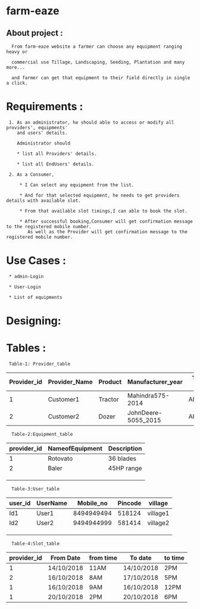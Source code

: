 # farm-eaze

## About project :

      From farm-eaze website a farmer can choose any equipment ranging heavy or
      
      commercial use Tillage, Landscaping, Seeding, Plantation and many more...
      
      and farmer can get that equipment to their field directly in single a click.
      
       
# Requirements :

     1. As an administrator, he should able to access or modify all providers', equipments'
        and users' details.
        
        Administrator should
        
        * list all Providers' details.
     
        * list all EndUsers' details.
     
     2. As a Consumer,
     
         * I Can select any equipment from the list.
         
         * And for that selected equipment, he needs to get providers details with available slot.
        
         * From that available slot timings,I can able to book the slot.
         
         * After successful booking,Consumer will get confirmation message to the registered mobile number.
            As well as the Provider will get confirmation message to the registered mobile number.
    
  
# Use Cases :

     * admin-Login
     
     * User-Login
     
     * List of equipments 
  
  
  
# Designing:

# Tables :
     Table-1: Provider_table
     
  |Provider_id | Provider_Name| Product | Manufacturer_year| Tractor Reg No| mobile_no | Pincode | Village| Mandal| District |State |
 |---|--------------|--------|----------------|---------------|-----------|---------|-----------|-----------|-----------|-------|
|1 | Customer1   |Tractor | Mahindra575-2014|  AP21 BX5205  |9848505050 |560075   |Village1  | Mandal1  | Kurnool    | AP|
|2 | Customer2    |Dozer | JohnDeere-5055_2015|  AP02NM6302  |9848606060 |518124   |Village2  | Mandal2  | Ananthpur   | AP|
 
   
   


      Table-2:Equipment_table
      
 |provider_id |NameofEquipment|Description  | 
 |-------------|---------------|-----------------|
 |1   | Rotovato      |  36 blades      |            
 |2   | Baler         |  45HP range     |           
 |            |               |                 |     
 |            |               |                 |
 |            |               |                 |
   
   
    
    

      Table-3:User_table
      
  |user_id | UserName |Mobile_no      |Pincode          | village|
  |----|----------|---------------|-----------------|---|
  | Id1   | User1    | 8494949494    |  518124         | village1|           
  | Id2  | User2    | 9494944999    |  581414         |   village2|        
  |    |          |               |                 |        |
  |    |          |               |                 |        | 
  |    |          |               |                 |        |
  
  
      Table-4:Slot_table
      
      
  | provider_id | From Date |from time   | To date    | to time|
  |-------------|-----------|------------|------------|--------|
  | 1   | 14/10/2018    | 11AM   |  14/10/2018      | 2PM  |           
  | 2  | 16/10/2018     | 8AM    |  17/10/2018     | 5PM  |        
  |  1 | 16/10/2018     |  9AM   |   16/10/2018    | 12PM |
  |  1  | 20/10/2018   |  2PM   | 20/10/2018       | 6PM  | 
 
      
   
   

